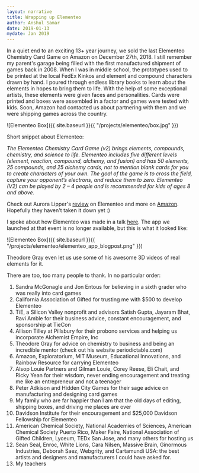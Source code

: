 ```yaml
---
layout: narrative
title: Wrapping up Elementeo
author: Anshul Samar
date: 2019-01-13
mydate: Jan 2019
---
```


In a quiet end to an exciting 13+ year journey, we sold the last
Elementeo Chemistry Card Game on Amazon on December 27th, 2018. I still
remember my parent's garage being filled with the first manufactured
shipment of games back in 2008. When I was in middle school, the prototypes
used to be printed at the local FedEx Kinkos and element and
compound characters drawn by hand. I poured through endless library
books to learn about the elements in hopes to bring them to life. With
the help of some exceptional artists, these elements were given faces
and personalities. Cards were printed and boxes were assembled in a
factor and games were tested with kids. Soon, Amazon had contacted us about
partnering with them and we were shipping games across the country.

![Elementeo Box]({{ site.baseurl }}{{ "/projects/elementeo/box.jpg"  }})

Short snippet about Elementeo:

<i>The Elementeo Chemistry Card Game (v2) brings elements, compounds,
chemistry, and science to life. Elementeo includes five different
levels (element, reaction, compound, alchemy, and fusion) and has 50
elements, 25 compounds, and 25 alchemy cards, not to mention blank
cards for you to create characters of your own. The goal of the game
is to cross the field, capture your opponent’s electrons, and reduce
them to zero. Elementeo (V2) can be played by 2 – 4 people and is
recommended for kids of ages 8 and above.</i>

Check out Aurora Lipper's <a
href="http://www.superchargedscience.com/blog/top-games-that-teach-science/">review</a>
on Elementeo and more on <a href="https://www.amazon.com/dp/B008MC1XDQ">Amazon</a>. Hopefully they
haven't taken it down yet :)

I spoke about how Elementeo was made in a talk <a
href="https://www.youtube.com/watch?v=SxLfkvl6f0I">here</a>. The app
we launched at that event is no longer available, but this is what it
looked like:

![Elementeo Box]({{ site.baseurl }}{{
 "/projects/elementeo/elementeo_app_blogpost.png"  }})

Theodore Gray even let us use some of his awesome 3D videos of real
elements for it.

There are too, too many people to thank. In no particular order:

1. Sandra McGonagle and Jon Entous for believing in a sixth grader who was really into
card games
2. California Association of Gifted for trusting me with $500 to
develop Elementeo
3. TiE, a Silicon Valley nonprofit and advisors Satish Gupta,
Jayaram Bhat, Ravi Amble for their business advice, constant encouragement, and sponsorship at TieCon
4. Allison Tilley at Pillsbury for their probono services and helping us incorporate Alchemist
Empire, Inc
5. Theodore Gray for advice on chemistry to business and being an
incredible mentor (check out his website periodictable.com)
6. Amazon, Exploratorium, MIT Museum, Educational Innovations, and Rainbow
Resource for carrying Elementeo
7. Alsop Louie Partners and Gilman Louie, Corey Reese, Eli Chait, and
Ricky Yean for their wisdom, never ending encouragement and treating me like an
entrepreneur and not a teenager
8. Peter Adkison and Hidden City Games for their sage advice on
manufacturing and designing card games
10. My family who are far happier than I am that the old days of
editing, shipping boxes, and driving me places are over
12. Davidson Institute for their encouragement and $25,000 Davidson
Fellowship for Elementeo
13. American Chemical Society, National Academies of Sciences, American
Chemical Society Puerto Rico, Maker Faire, National Association of
Gifted Children, Lyceum, TEDx San Jose, and many others for hosting us
14. Sean Seal, Enroc, White Lions, Cara Nilsen, Massive Brain,
Ginormous Industries, Deborah Saez, Webgrity, and Cartamundi USA: the best artists
and designers and manufacturers I could have asked for.
15. My teachers